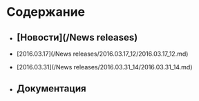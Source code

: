 # Содержание
*  ## [Новости](/News releases)

  * [2016.03.17](/News releases/2016.03.17_12/2016.03.17_12.md)
  * [2016.03.31](/News releases/2016.03.31_14/2016.03.31_14.md)


*  ## Документация
